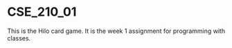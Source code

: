 # CSE_210_01
 This is the Hilo card game. It is the week 1 assignment for programming with classes.

